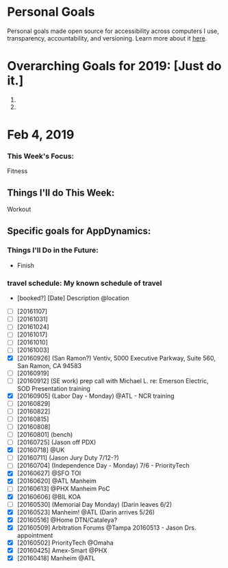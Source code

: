 Personal Goals
==============

Personal goals made open source for accessibility across computers I use, transparency, accountability, and versioning. Learn more about it [here](http://una.github.io/personal-goals-guide/).

# Overarching Goals for 2019: [Just do it.]
1.
2.


# Feb 4, 2019

### This Week's Focus:
Fitness

## Things I'll do This Week:
Workout

## Specific goals for AppDynamics:


### Things I'll Do in the Future:
- Finish


### travel schedule: My known schedule of travel

- [booked?] [Date] Description @location
- [ ] [20161107]
- [ ] [20161031]
- [ ] [20161024]
- [ ] [20161017]
- [ ] [20161010]
- [ ] [20161003]
- [X] [20160926] (San Ramon?) Ventiv, 5000 Executive Parkway, Suite 560, San Ramon, CA 94583
- [ ] [20160919]
- [ ] [20160912] (SE work) prep call with Michael L. re: Emerson Electric, SOD Presentation training
- [X] [20160905] (Labor Day - Monday) @ATL - NCR training
- [ ] [20160829]
- [ ] [20160822]
- [ ] [20160815]
- [ ] [20160808]
- [ ] [20160801] (bench)
- [ ] [20160725] (Jason off PDX)
- [X] [20160718] @UK
- [ ] [20160711] (Jason Jury Duty 7/12-?)
- [ ] [20160704] (Independence Day - Monday) 7/6 - PriorityTech
- [X] [20160627] @SFO TOI
- [X] [20160620] @ATL Manheim
- [ ] [20160613] @PHX Manheim PoC
- [X] [20160606] @BIL KOA
- [ ] [20160530] (Memorial Day Monday)  (Darin leaves 6/2)
- [X] [20160523] Manheim! @ATL (Darin arrives 5/26)
- [X] [20160516] @Home DTN/Cataleya?
- [X] [20160509] Arbitration Forums @Tampa  20160513 - Jason Drs. appointment
- [X] [20160502] PriorityTech @Omaha
- [X] [20160425] Amex-Smart @PHX
- [X] [20160418] Manheim @ATL
